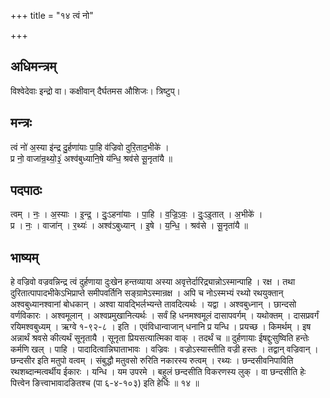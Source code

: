 +++
title = "१४ त्वं नो"

+++
## अधिमन्त्रम्
विश्वेदेवाः इन्द्रो वा। कक्षीवान् दैर्घतमस औशिजः। त्रिष्टुप्।

## मन्त्रः
त्वं नो॑ अ॒स्या इ॑न्द्र दु॒र्हणा॑याः पा॒हि व॑ज्रिवो दुरि॒ताद॒भीके॑ ।  
प्र नो॒ वाजा॑न्र॒थ्यो॒३॒॑ अश्व॑बुध्यानि॒षे य॑न्धि॒ श्रव॑से सू॒नृता॑यै ॥

## पदपाठः
त्वम् । नः॒ । अ॒स्याः । इ॒न्द्र॒ । दुः॒ऽहना॑याः । पा॒हि । व॒ज्रि॒ऽवः॒ । दुः॒ऽइ॒तात् । अ॒भीके॑ ।  
प्र । नः॒ । वाजा॑न् । र॒थ्यः॑ । अश्व॑ऽबुध्यान् । इ॒षे । य॒न्धि॒ । श्रव॑से । सू॒नृता॑यै ॥

## भाष्यम्
हे वज्रिवो वज्रवन्निन्द्र त्वं दुर्हणाया दुःखेन हन्तव्याया अस्या अवृत्तेर्दारिद्र्यान्नोऽस्मान्पाहि । रक्ष । तथा दुरितात्पापादभीकेऽभिप्राप्ते समीपवर्तिनि सङ्ग्रामेऽस्मान्रक्ष । अपि च नोऽस्मभ्यं रथ्यो रथयुक्तान् अश्वबुध्यानश्वानां बोधकान् । अश्वा यावद्भिर्लभ्यन्ते तावदित्यर्थः । यद्वा । अश्वबुध्नान् । छान्दसो वर्णविकारः । अश्वमूलान् । अश्वप्रमुखानित्यर्थः । सर्वं हि धनमश्वमूलं दासापवर्गम् । यथोक्तम् । दासप्रवर्गं रयिमश्वबुध्यम् । ऋग्वे १-९२-८ । इति । एवंविधान्वाजान् धनानि प्र यन्धि । प्रयच्छ । किमर्थम् । इष अन्नार्थं श्रवसे कीत्यर्थं सूनृतायै । सूनृता प्रियसत्यात्मिका वाक् । तदर्थं च ॥ दुर्हणायाः ईषद्दुःसुष्विति हन्तेः कर्मणि खल् । पाहि । पादादित्वान्निघाताभावः । वज्रिवः । वज्रोऽस्यास्तीति वज्री हस्तः । तद्वान् वज्रिवान् । छन्दसीर इति मतुपो वत्वम् । संबुद्धौ मतुवसो रुरिति नकारस्य रुत्वम् । रथ्यः । छन्दसीवनिपाविति रथशब्दान्मत्वर्थीय ईकारः । यन्धि । यम उपरमे । बहुलं छन्दसीति विकरणस्य लुक् । वा छन्दसीति हेः पित्त्वेन ङित्त्वाभावादङितश्च (पा ६-४-१०३) इति हेर्धिः ॥ १४ ॥